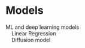 # Models
ML and deep learning models <br />
&nbsp;&nbsp;&nbsp;&nbsp;Linear Regression <br />
&nbsp;&nbsp;&nbsp;&nbsp;Diffusion model 
